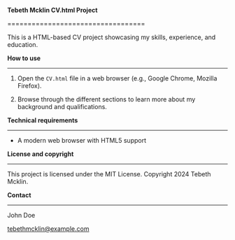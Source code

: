**Tebeth Mcklin CV.html Project**

==================================



This is a HTML-based CV project showcasing my skills, experience, and education.



**How to use**

--------------



1. Open the `CV.html` file in a web browser (e.g., Google Chrome, Mozilla Firefox).

2. Browse through the different sections to learn more about my background and qualifications.



**Technical requirements**

-------------------------



* A modern web browser with HTML5 support



**License and copyright**

-------------------------



This project is licensed under the MIT License. Copyright 2024 Tebeth Mcklin.



**Contact**

----------



John Doe

[tebethmcklin@example.com](mailto:tebethmcklin@example.com)

